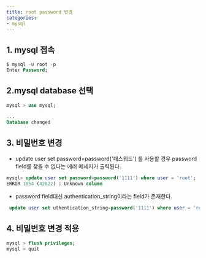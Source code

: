```yaml
---
title: root password 변경
categories:
- mysql
---
```


## 1. mysql 접속<br/>

```sql
$ mysql -u root -p
Enter Password;
```

## 2.mysql database 선택<br/>

```sql
mysql > use mysql;

...
Database changed
```

## 3. 비밀번호 변경<br/>
- update user set password=password('패스워드') 를 사용할 경우 password field를 찾을 수 없다는 에러 메세지가 출력된다.<br/>

```sql
mysql> update user set password=password('1111') where user = 'root';
ERROR 1054 (42822) : Unknown column
```

- password field대신 authentication_string이라는 field가 존재한다.<br/>

```sql
 update user set uthentication_string=password('1111') where user = 'root';
```

## 4. 비밀번호 변경 적용<br/>

```sql
mysql > flush privileges;
mysql > quit
```
